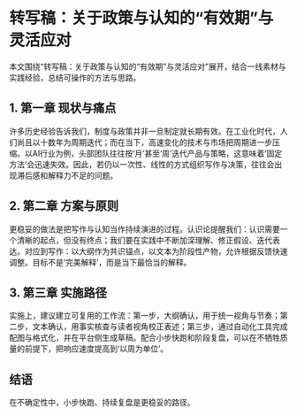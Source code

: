 # 转写稿：关于政策与认知的“有效期”与灵活应对

本文围绕“转写稿：关于政策与认知的“有效期”与灵活应对”展开，结合一线素材与实践经验，总结可操作的方法与思路。

## 1. 第一章 现状与痛点
许多历史经验告诉我们，制度与政策并非一旦制定就长期有效。在工业化时代，人们尚且以十数年为周期迭代；而在当下，高速变化的技术与市场把周期进一步压缩。以AI行业为例，头部团队往往按‘月’甚至‘周’迭代产品与策略，这意味着‘固定方法’会迅速失效。因此，若仍以一次性、线性的方式组织写作与决策，往往会出现滞后感和解释力不足的问题。

## 2. 第二章 方案与原则
更稳妥的做法是把写作与认知当作持续演进的过程。认识论提醒我们：认识需要一个清晰的起点，但没有终点；我们要在实践中不断加深理解、修正假设、迭代表达。对应到写作：以大纲作为共识锚点，以文本为阶段性产物，允许根据反馈快速调整。目标不是‘完美解释’，而是当下最恰当的解释。

## 3. 第三章 实施路径
实施上，建议建立可复用的工作流：第一步，大纲确认，用于统一视角与节奏；第二步，文本确认，用事实核查与读者视角校正表述；第三步，通过自动化工具完成配图与格式化，并在平台侧生成草稿。配合小步快跑和阶段复盘，可以在不牺牲质量的前提下，把响应速度提高到‘以周为单位’。

## 结语
在不确定性中，小步快跑、持续复盘是更稳妥的路径。
